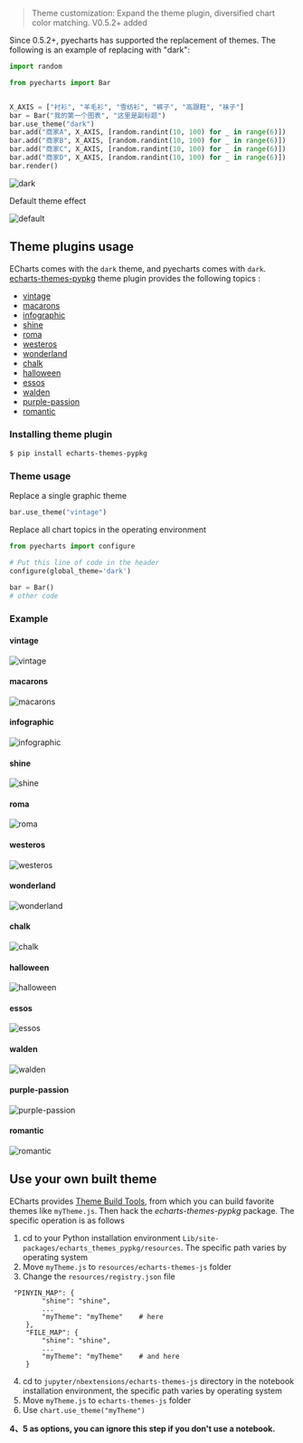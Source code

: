 > Theme customization: Expand the theme plugin, diversified chart color matching. V0.5.2+ added

Since 0.5.2+, pyecharts has supported the replacement of themes. The following is an example of replacing with "dark":

```python
import random

from pyecharts import Bar


X_AXIS = ["衬衫", "羊毛衫", "雪纺衫", "裤子", "高跟鞋", "袜子"]
bar = Bar("我的第一个图表", "这里是副标题")
bar.use_theme("dark")
bar.add("商家A", X_AXIS, [random.randint(10, 100) for _ in range(6)])
bar.add("商家B", X_AXIS, [random.randint(10, 100) for _ in range(6)])
bar.add("商家C", X_AXIS, [random.randint(10, 100) for _ in range(6)])
bar.add("商家D", X_AXIS, [random.randint(10, 100) for _ in range(6)])
bar.render()
```
![dark](https://user-images.githubusercontent.com/19553554/39868563-c136646a-548c-11e8-87c2-dbf7ae85e844.png)

Default theme effect

![default](https://user-images.githubusercontent.com/19553554/39868566-c20b699e-548c-11e8-861f-5a1b063434c3.png)


## Theme plugins usage

ECharts comes with the `dark` theme, and pyecharts comes with `dark`.  
[echarts-themes-pypkg](https://github.com/pyecharts/echarts-themes-pypkg) theme plugin provides the following topics :  

* [vintage](#vintage)
* [macarons](#macarons)
* [infographic](#infographic)
* [shine](#shine)
* [roma](#roma)
* [westeros](#westeros)
* [wonderland](#wonderland)
* [chalk](#chalk)
* [halloween](#halloween)
* [essos](#essos)
* [walden](#walden)
* [purple-passion](#purple-passion)
* [romantic](#romantic)

### Installing theme plugin

```shell
$ pip install echarts-themes-pypkg
```

### Theme usage

Replace a single graphic theme
```python
bar.use_theme("vintage")
```

Replace all chart topics in the operating environment
```python
from pyecharts import configure

# Put this line of code in the header
configure(global_theme='dark')

bar = Bar()
# other code
```

### Example

#### vintage

![vintage](https://user-images.githubusercontent.com/19553554/39868887-1bed3ae0-548e-11e8-99f5-8440ea578080.png)

#### macarons

![macarons](https://user-images.githubusercontent.com/19553554/39868570-c3563a0e-548c-11e8-9795-e0ebea18853f.png)

#### infographic

![infographic](https://user-images.githubusercontent.com/19553554/39868564-c1884dac-548c-11e8-9009-f61162759be3.png)

#### shine

![shine](https://user-images.githubusercontent.com/19553554/39868565-c1c8951a-548c-11e8-8351-2973cce47679.png)

#### roma

![roma](https://user-images.githubusercontent.com/19553554/39868568-c2c7b798-548c-11e8-9de8-3d3ae148f172.png)

#### westeros

![westeros](https://user-images.githubusercontent.com/19553554/43997578-077ff444-9e12-11e8-947b-9b37b279e99f.png)

#### wonderland

![wonderland](https://user-images.githubusercontent.com/19553554/43997583-31b32b8c-9e12-11e8-8f39-4ef027e7a223.png)

#### chalk

![chalk](https://user-images.githubusercontent.com/19553554/43997593-6835b652-9e12-11e8-98ff-1894c4475b5a.png)

#### halloween

![halloween](https://user-images.githubusercontent.com/19553554/43997599-97fcc038-9e12-11e8-878d-0a9a538ad75e.png)

#### essos

![essos](https://user-images.githubusercontent.com/19553554/43997602-c0ce6390-9e12-11e8-94ba-5215b9e2c85b.png)

#### walden

![walden](https://user-images.githubusercontent.com/19553554/43997620-3868a01e-9e13-11e8-84d5-79e998051170.png)

#### purple-passion

![purple-passion](https://user-images.githubusercontent.com/19553554/43997624-56ed56e2-9e13-11e8-95be-8815e1bdf0e5.png)

#### romantic

![romantic](https://user-images.githubusercontent.com/19553554/44029175-eef6f170-9f2e-11e8-82cb-b60a39b28762.png)


## Use your own built theme

ECharts provides [Theme Build Tools](http://echarts.baidu.com/theme-builder/), from which you can build favorite themes like `myTheme.js`. Then hack the *echarts-themes-pypkg* package. The specific operation is as follows

1. cd to your Python installation environment `Lib/site-packages/echarts_themes_pypkg/resources`. The specific path varies by operating system
2. Move `myTheme.js` to `resources/echarts-themes-js` folder
3. Change the `resources/registry.json` file

```
 "PINYIN_MAP": {
        "shine": "shine",
        ...
        "myTheme": "myTheme"    # here
    },
    "FILE_MAP": {
        "shine": "shine",
        ...
        "myTheme": "myTheme"    # and here
    }
```
4. cd to `jupyter/nbextensions/echarts-themes-js` directory in the notebook installation environment, the specific path varies by operating system
5. Move `myTheme.js` to `echarts-themes-js` folder
6. Use `chart.use_theme("myTheme")`

**4、5 as options, you can ignore this step if you don't use a notebook.**

